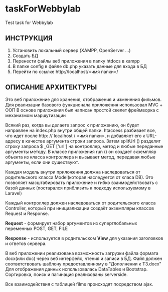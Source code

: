 # taskForWebbylab
Test task for Webbylab

<h2>ИНСТРУКЦИЯ</h2>

1. Установить локальный сервер (XAMPP, OpenServer ...)
2. Создать БД
3. Перенести файлы веб приложения в папку htdocs в xampp
4. В папке config в файле db.php указать данные для входа в БД
5. Перейти по ссылке http://localhost/<имя папки>/

<h2>ОПИСАНИЕ АРХИТЕКТУРЫ</h2>

Это веб приложение для хранения, отображения и изменения фильмов.
Для реализации базового функционала приложения использовал MVC + ООП
В основе приложения был написан простой скелет фреймворка с механизмом маршутизации

Всякий раз, когда вы делаете запрос к приложению, он будет направлен на index.php внутри общей папки.
htaccess разбивает все, что идет после http: // localhost / <имя папки>, и добавляет его к URL-адресу в качестве аргумента строки запроса. 
Затем splitUrl () разделит строку запроса $ _GET ['url'] на контроллер, метод и любые переданные аргументы методу.
В классе приложения run () он создает экземпляр объекта из класса контроллера и вызывает метод, передавая любые аргументы, если они существуют.

Каждая модель внутри приложения должна наследоваться от родительского класса Model(которая наследуется от класа DB). 
Это позволяет масштабировать приложение и гибко взаимодействовать с базой данных (постарался приблизить к подходу используемому в Laravel)

Каждый контроллер должен наследоваться от родительского класса Controller, который при инициализации создаёт экземпляры классов Request и Response.

<b>Request</b> - формирует набор аргументов из суперглобальных переменных POST, GET, FILE

<b>Response</b> - используется в родительском <b>View</b> для указания заголовков и ответов сервера. 

В веб приложении реализована возможность загрузки файла формата docx(или doc) через веб интерфейс, чтения и записи в БД. Файл должен соответствовать шаблону предоставленному в "Дополнении к ТЗ.docx"
Для отображения данных использовалась DataTables и Bootstrap. Сортировка, поиск и пагинация реализованы serverside.

Все взаимодействия с таблицей films происходят посредством ajax.
